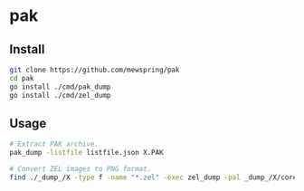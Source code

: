# pak

## Install

```bash
git clone https://github.com/mewspring/pak
cd pak
go install ./cmd/pak_dump
go install ./cmd/zel_dump
```

## Usage

```bash
# Extract PAK archive.
pak_dump -listfile listfile.json X.PAK
```

```bash
# Convert ZEL images to PNG format.
find ./_dump_/X -type f -name "*.zel" -exec zel_dump -pal _dump_/X/core/core.pal {} \;
```
